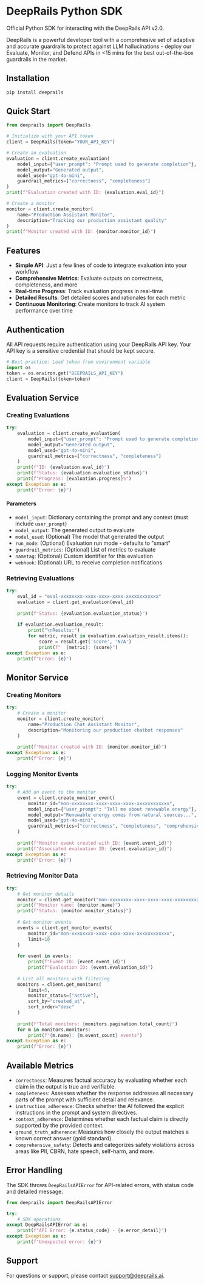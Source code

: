# DeepRails Python SDK

Official Python SDK for interacting with the DeepRails API v2.0.

DeepRails is a powerful developer tool with a comprehesive set of adaptive and accurate guardrails to protect against LLM hallucinations - deploy our Evaluate, Monitor, and Defend APIs in <15 mins for the best out-of-the-box guardrails in the market.

## Installation

```bash
pip install deeprails
```

## Quick Start

```python
from deeprails import DeepRails

# Initialize with your API token
client = DeepRails(token="YOUR_API_KEY")

# Create an evaluation
evaluation = client.create_evaluation(
    model_input={"user_prompt": "Prompt used to generate completion"},
    model_output="Generated output",
    model_used="gpt-4o-mini",
    guardrail_metrics=["correctness", "completeness"]
)
print(f"Evaluation created with ID: {evaluation.eval_id}")

# Create a monitor
monitor = client.create_monitor(
    name="Production Assistant Monitor",
    description="Tracking our production assistant quality"
)
print(f"Monitor created with ID: {monitor.monitor_id}")
```

## Features

- **Simple API**: Just a few lines of code to integrate evaluation into your workflow
- **Comprehensive Metrics**: Evaluate outputs on correctness, completeness, and more
- **Real-time Progress**: Track evaluation progress in real-time
- **Detailed Results**: Get detailed scores and rationales for each metric
- **Continuous Monitoring**: Create monitors to track AI system performance over time

## Authentication

All API requests require authentication using your DeepRails API key. Your API key is a sensitive credential that should be kept secure.

```python
# Best practice: Load token from environment variable
import os
token = os.environ.get("DEEPRAILS_API_KEY")
client = DeepRails(token=token)
```

## Evaluation Service

### Creating Evaluations

```python
try:
    evaluation = client.create_evaluation(
        model_input={"user_prompt": "Prompt used to generate completion"},
        model_output="Generated output",
        model_used="gpt-4o-mini",
        guardrail_metrics=["correctness", "completeness"]
    )
    print(f"ID: {evaluation.eval_id}")
    print(f"Status: {evaluation.evaluation_status}")
    print(f"Progress: {evaluation.progress}%")
except Exception as e:
    print(f"Error: {e}")
```

#### Parameters

- `model_input`: Dictionary containing the prompt and any context (must include `user_prompt`)
- `model_output`: The generated output to evaluate
- `model_used`: (Optional) The model that generated the output
- `run_mode`: (Optional) Evaluation run mode - defaults to "smart"
- `guardrail_metrics`: (Optional) List of metrics to evaluate
- `nametag`: (Optional) Custom identifier for this evaluation
- `webhook`: (Optional) URL to receive completion notifications

### Retrieving Evaluations

```python
try:
    eval_id = "eval-xxxxxxxx-xxxx-xxxx-xxxx-xxxxxxxxxxxx"
    evaluation = client.get_evaluation(eval_id)
    
    print(f"Status: {evaluation.evaluation_status}")
    
    if evaluation.evaluation_result:
        print("\nResults:")
        for metric, result in evaluation.evaluation_result.items():
            score = result.get('score', 'N/A')
            print(f"  {metric}: {score}")
except Exception as e:
    print(f"Error: {e}")
```

## Monitor Service

### Creating Monitors

```python
try:
    # Create a monitor
    monitor = client.create_monitor(
        name="Production Chat Assistant Monitor",
        description="Monitoring our production chatbot responses"
    )
    
    print(f"Monitor created with ID: {monitor.monitor_id}")
except Exception as e:
    print(f"Error: {e}")
```

### Logging Monitor Events

```python
try:
    # Add an event to the monitor
    event = client.create_monitor_event(
        monitor_id="mon-xxxxxxxx-xxxx-xxxx-xxxx-xxxxxxxxxxxx",
        model_input={"user_prompt": "Tell me about renewable energy"},
        model_output="Renewable energy comes from natural sources...",
        model_used="gpt-4o-mini",
        guardrail_metrics=["correctness", "completeness", "comprehensive_safety"]
    )
    
    print(f"Monitor event created with ID: {event.event_id}")
    print(f"Associated evaluation ID: {event.evaluation_id}")
except Exception as e:
    print(f"Error: {e}")
```

### Retrieving Monitor Data

```python
try:
    # Get monitor details
    monitor = client.get_monitor("mon-xxxxxxxx-xxxx-xxxx-xxxx-xxxxxxxxxxxx")
    print(f"Monitor name: {monitor.name}")
    print(f"Status: {monitor.monitor_status}")
    
    # Get monitor events
    events = client.get_monitor_events(
        monitor_id="mon-xxxxxxxx-xxxx-xxxx-xxxx-xxxxxxxxxxxx", 
        limit=10
    )
    
    for event in events:
        print(f"Event ID: {event.event_id}")
        print(f"Evaluation ID: {event.evaluation_id}")
        
    # List all monitors with filtering
    monitors = client.get_monitors(
        limit=5,
        monitor_status=["active"],
        sort_by="created_at",
        sort_order="desc"
    )
    
    print(f"Total monitors: {monitors.pagination.total_count}")
    for m in monitors.monitors:
        print(f"{m.name}: {m.event_count} events")
except Exception as e:
    print(f"Error: {e}")
```

## Available Metrics

- `correctness`: Measures factual accuracy by evaluating whether each claim in the output is true and verifiable.
- `completeness`: Assesses whether the response addresses all necessary parts of the prompt with sufficient detail and relevance.
- `instruction_adherence`: Checks whether the AI followed the explicit instructions in the prompt and system directives.
- `context_adherence`: Determines whether each factual claim is directly supported by the provided context.
- `ground_truth_adherence`: Measures how closely the output matches a known correct answer (gold standard).
- `comprehensive_safety`: Detects and categorizes safety violations across areas like PII, CBRN, hate speech, self-harm, and more.

## Error Handling

The SDK throws `DeepRailsAPIError` for API-related errors, with status code and detailed message.

```python
from deeprails import DeepRailsAPIError

try:
    # SDK operations
except DeepRailsAPIError as e:
    print(f"API Error: {e.status_code} - {e.error_detail}")
except Exception as e:
    print(f"Unexpected error: {e}")
```

## Support

For questions or support, please contact support@deeprails.ai.